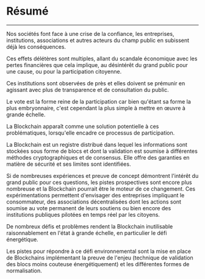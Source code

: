 # Résumé
---

Nos sociétés font face à une crise de la confiance, les entreprises, institutions, associations et autres acteurs du champ public en subissent déjà les conséquences. 

Ces effets délétères sont multiples, allant du scandale économique avec les pertes financières que cela implique, au désintérêt du grand public pour une cause, ou pour la participation citoyenne.

Ces institutions sont observées de près et elles doivent se prémunir en agissant avec plus de transparence et de consultation du public.

Le vote est la forme reine de la participation car bien qu'étant sa forme la plus embryonnaire, c'est cependant la plus simple à mettre en œuvre à grande échelle. 

La Blockchain apparaît comme une solution potentielle à ces problématiques, lorsqu'elle encadre ce processus de participation.

La Blockchain est un registre distribué dans lequel les informations sont stockées sous forme de blocs et dont la validation est soumise à différentes méthodes cryptographiques et de consensus. Elle offre des garanties en matière de sécurité et ses limites sont identifiées. 

Si de nombreuses expériences et preuve de concept démontrent l'intérêt du grand public pour ces questions, les pistes prospectives sont encore plus nombreuse et la Blockchain pourrait être le moteur de ce changement. Ces expérimentations permettent d'envisager des entreprises impliquant le consommateur, des associations décentralisées dont les actions sont soumise au vote permanent de leurs soutiens ou bien encore des institutions publiques pilotées en temps réel par les citoyens.

De nombreux défis et problèmes rendent la Blockchain inutilisable raisonnablement en l'état à grande échelle, en particulier le défi énergétique. 

Les pistes pour répondre à ce défi environnemental sont la mise en place de Blockchains implémentant la preuve de l'enjeu (technique de validation des blocs moins couteuse énergétiquement) et les différentes formes de normalisation.
